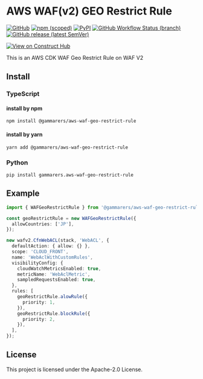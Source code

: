 # AWS WAF(v2) GEO Restrict Rule

[![GitHub](https://img.shields.io/github/license/gammarers/aws-waf-geo-restrict-rule?style=flat-square)](https://github.com/gammarers/aws-waf-geo-restrict-rule/blob/main/LICENSE)
[![npm (scoped)](https://img.shields.io/npm/v/@gammarers/aws-waf-geo-restrict-rule?style=flat-square)](https://www.npmjs.com/package/@gammarers/aws-waf-geo-restrict-rule)
[![PyPI](https://img.shields.io/pypi/v/gammarers.aws-waf-geo-restrict-rule?style=flat-square)](https://pypi.org/project/gammarers.aws-waf-geo-restrict-rule/)
[![GitHub Workflow Status (branch)](https://img.shields.io/github/actions/workflow/status/gammarers/aws-waf-geo-restrict-rule/release.yml?branch=main&label=release&style=flat-square)](https://github.com/gammarers/aws-waf-geo-restrict-rule/actions/workflows/release.yml)
[![GitHub release (latest SemVer)](https://img.shields.io/github/v/release/gammarers/aws-waf-geo-restrict-rule?sort=semver&style=flat-square)](https://github.com/gammarers/aws-waf-geo-restrict-rule/releases)

[![View on Construct Hub](https://constructs.dev/badge?package=@gammarers/aws-waf-geo-restrict-rule)](https://constructs.dev/packages/@gammarers/aws-waf-geo-restrict-rule)

This is an AWS CDK WAF Geo Restrict Rule on WAF V2

## Install

### TypeScript

#### install by npm

```shell
npm install @gammarers/aws-waf-geo-restrict-rule
```

#### install by yarn

```shell
yarn add @gammarers/aws-waf-geo-restrict-rule
```

### Python

```shell
pip install gammarers.aws-waf-geo-restrict-rule
```

## Example

```typescript
import { WAFGeoRestrictRule } from '@gammarers/aws-waf-geo-restrict-rule';

const geoRestrictRule = new WAFGeoRestrictRule({
  allowCountries: ['JP'],
});

new wafv2.CfnWebACL(stack, 'WebACL', {
  defaultAction: { allow: {} },
  scope: 'CLOUD_FRONT',
  name: 'WebAclWithCustomRules',
  visibilityConfig: {
    cloudWatchMetricsEnabled: true,
    metricName: 'WebAclMetric',
    sampledRequestsEnabled: true,
  },
  rules: [
    geoRestrictRule.alowRule({
      priority: 1,
    }),
    geoRestrictRule.blockRule({
      priority: 2,
    }),
  ],
});

```

## License

This project is licensed under the Apache-2.0 License.
